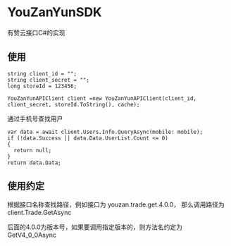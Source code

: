 # YouZanYunSDK
有赞云接口C#的实现

## 使用

```
string client_id = "";
string client_secret = "";
long storeId = 123456;

YouZanYunAPIClient client =new YouZanYunAPIClient(client_id, client_secret, storeId.ToString(), cache);
```
通过手机号查找用户
```
var data = await client.Users.Info.QueryAsync(mobile: mobile);
if (!data.Success || data.Data.UserList.Count <= 0)
{
  return null;
}
return data.Data;
```

## 使用约定
根据接口名称查找路径，例如接口为 youzan.trade.get.4.0.0，
那么调用路径为 client.Trade.GetAsync

后面的4.0.0为版本号，如果要调用指定版本的，则方法名约定为 GetV4_0_0Async
